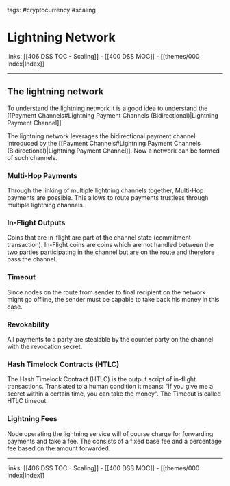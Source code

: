 tags: #cryptocurrency #scaling

# Lightning Network

links: [[406 DSS TOC - Scaling]] - [[400 DSS MOC]] - [[themes/000 Index|Index]]

---
## The lightning network

To understand the lightning network it is a good idea to understand the [[Payment Channels#Lightning Payment Channels (Bidirectional)|Lightning Payment Channel]].

The lightning network leverages the bidirectional payment channel introduced by the [[Payment Channels#Lightning Payment Channels (Bidirectional)|Lightning Payment Channel]]. Now a network can be formed of such channels. 
### Multi-Hop Payments

Through the linking of multiple lightning channels together, Multi-Hop payments are possible. This allows to route payments trustless through multiple lightning channels.
### In-Flight Outputs

Coins that are in-flight are part of the channel state (commitment transaction). In-Flight coins are coins which are not handled between the two parties participating in the channel but are on the route and therefore pass the channel.
### Timeout

Since nodes on the route from sender to final recipient on the network might go offline, the sender must be capable to take back his money in this case.
### Revokability

All payments to a party are stealable by the counter party on the channel with the revocation secret.
### Hash Timelock Contracts (HTLC)

The Hash Timelock Contract (HTLC) is the output script of in-flight transactions. Translated to a human condition it means: "If you give me a secret within a certain time, you can take the money". The Timeout is called HTLC timeout.
### Lightning Fees

Node operating the lightning service will of course charge for forwarding payments and take a fee. The consists of a fixed base fee and a percentage fee based on the amount forwarded.

---
links: [[406 DSS TOC - Scaling]] - [[400 DSS MOC]] - [[themes/000 Index|Index]]